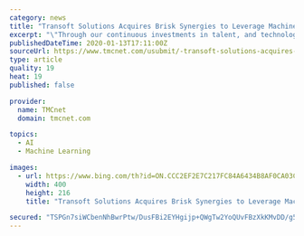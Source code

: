 ```yaml
---
category: news
title: "Transoft Solutions Acquires Brisk Synergies to Leverage Machine Learning and Vision Analytics for Safer Cities"
excerpt: "\"Through our continuous investments in talent, and technology and innovation, we can help engineers, city planners, and transportation departments design and plan safer cities driven by machine learning and video analytics.\" \"We are very excited to be part of Transoft,\" said Charles Chung, CEO of Brisk Synergies who will join Transoft ..."
publishedDateTime: 2020-01-13T17:11:00Z
sourceUrl: https://www.tmcnet.com/usubmit/-transoft-solutions-acquires-brisk-synergies-leverage-machine-learning-/2020/01/13/9080494.htm
type: article
quality: 19
heat: 19
published: false

provider:
  name: TMCnet
  domain: tmcnet.com

topics:
  - AI
  - Machine Learning

images:
  - url: https://www.bing.com/th?id=ON.CCC2EF2E7C217FC84A6434B8AF0CA03C
    width: 400
    height: 216
    title: "Transoft Solutions Acquires Brisk Synergies to Leverage Machine Learning and Vision Analytics for Safer Cities"

secured: "TSPGn7siWCbenNhBwrPtw/DusFBi2EYHgijp+QWgTw2YoQUvFBzXkKMvDD/g5jPiPyTtPJpTmLd2njWFFumX5J7yYR6G3KHOdBwVajVLnyiJYFOKC2Cn+8guGn3gsTqTGnOpKH387YdJmW7TqSTzdWTcxvgf42t4jtHTvbyUmg98N9xRbAW54D3uYtB8IYhX2thW/2D0+nnyC/6QCvqhUeZ8A+bgNGV6mpRPSajpivlPpDpeHbAeKP69TPa9Bo1HCnoc/8XOnjk+wPIv2l19bw==;nirYM5EAuibU6mqnpbZLuA=="
---
```


